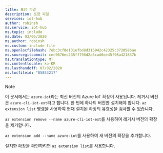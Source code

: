 ```yaml
---
title: 포함 파일
description: 포함 파일
services: iot-hub
author: robinsh
ms.service: iot-hub
ms.topic: include
ms.date: 03/05/2020
ms.author: robinsh
ms.custom: include file
ms.openlocfilehash: 7ebc3cf8e131efbd8d315942c42325c3720586ae
ms.sourcegitcommit: cec9676ec235ff798d2a5cad6ee45f98a421837b
ms.translationtype: MT
ms.contentlocale: ko-KR
ms.lasthandoff: 07/02/2020
ms.locfileid: "85853217"
---
```

> [!NOTE]
> 이 문서에서는 `azure-iot`라는 최신 버전의 Azure IoT 확장이 사용됩니다. 레거시 버전은 `azure-cli-iot-ext`라고 합니다. 한 번에 하나의 버전만 설치해야 합니다. `az extension list` 명령을 사용하여 현재 설치된 확장의 유효성을 검사할 수 있습니다.
>
> `az extension remove --name azure-cli-iot-ext`를 사용하여 레거시 버전의 확장을 제거합니다.
>
> `az extension add --name azure-iot`를 사용하여 새 버전의 확장을 추가합니다. 
>
> 설치한 확장을 확인하려면 `az extension list`를 사용합니다.
>
